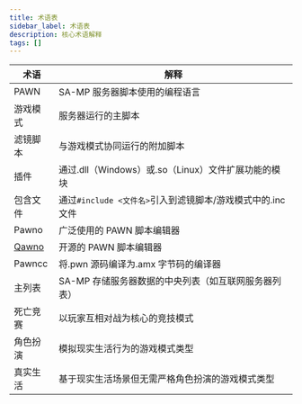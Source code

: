```yaml
---
title: 术语表
sidebar_label: 术语表
description: 核心术语解释
tags: []
---
```


| 术语                                              | 解释                                                        |
| ------------------------------------------------- | ----------------------------------------------------------- |
| PAWN                                              | SA-MP 服务器脚本使用的编程语言                              |
| 游戏模式                                          | 服务器运行的主脚本                                          |
| 滤镜脚本                                          | 与游戏模式协同运行的附加脚本                                |
| 插件                                              | 通过.dll（Windows）或.so（Linux）文件扩展功能的模块         |
| 包含文件                                          | 通过`#include <文件名>`引入到滤镜脚本/游戏模式中的.inc 文件 |
| Pawno                                             | 广泛使用的 PAWN 脚本编辑器                                  |
| [Qawno](https://github.com/openmultiplayer/qawno) | 开源的 PAWN 脚本编辑器                                      |
| Pawncc                                            | 将.pwn 源码编译为.amx 字节码的编译器                        |
| 主列表                                            | SA-MP 存储服务器数据的中央列表（如互联网服务器列表）        |
| 死亡竞赛                                          | 以玩家互相对战为核心的竞技模式                              |
| 角色扮演                                          | 模拟现实生活行为的游戏模式类型                              |
| 真实生活                                          | 基于现实生活场景但无需严格角色扮演的游戏模式类型            |
